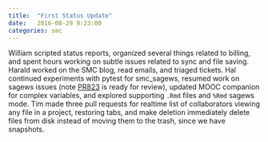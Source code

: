 ```yaml
---
title:  "First Status Update"
date:   2016-08-29 9:23:00
categories: smc
---
```



William scripted status reports, organized several things related to billing, and spent hours working on subtle issues related to sync and file saving. Harald worked on the SMC blog, read emails, and triaged tickets. Hal continued experiments with pytest for smc_sagews, resumed work on sagews issues (note [PR823](https://github.com/sagemathinc/smc/pull/823) is ready for review), updated MOOC companion for complex variables, and explored supporting `.Rmd` files and `%Rmd` sagews mode. Tim made three pull requests for realtime list of collaborators viewing any file in a project, restoring tabs, and make deletion immediately delete files from disk instead of moving them to the trash, since we have snapshots.